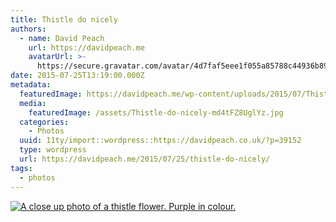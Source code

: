 ```yaml
---
title: Thistle do nicely
authors:
  - name: David Peach
    url: https://davidpeach.me
    avatarUrl: >-
      https://secure.gravatar.com/avatar/4d7faf5eee1f055a85788c44936b8995eaab6dfb004e7854ec747ccb272e91ee?s=96&d=mm&r=g
date: 2015-07-25T13:19:00.000Z
metadata:
  featuredImage: https://davidpeach.me/wp-content/uploads/2015/07/Thistle-do-nicely.jpg
  media:
    featuredImage: /assets/Thistle-do-nicely-md4tFZ8UglYz.jpg
  categories:
    - Photos
  uuid: 11ty/import::wordpress::https://davidpeach.co.uk/?p=39152
  type: wordpress
  url: https://davidpeach.me/2015/07/25/thistle-do-nicely/
tags:
  - photos
---
```

[![A close up photo of a thistle flower. Purple in colour.](/assets/Thistle-do-nicely-1024x758-JTZMMb4pLdG5.jpg)](/assets/Thistle-do-nicely-1024x758-JTZMMb4pLdG5.jpg)
